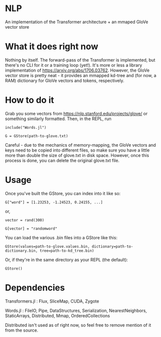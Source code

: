 # NLP
An implementation of the Transformer architecture + an mmaped GloVe vector store

# What it does right now
Nothing by itself. The forward-pass of the Transformer is implemented, but there's no CLI for it or a training loop (yet!). It's more or less a library implementation of https://arxiv.org/abs/1706.03762.
However, the GloVe vector store is pretty neat - it provides an mmapped kd-tree and (for now, a RAM) dictionary for GloVe vectors and tokens, respectively. 

# How to do it
Grab you some vectors from https://nlp.stanford.edu/projects/glove/ or something similarly formatted. Then, in the REPL, run 
```
include("Words.jl")

G = GStore(path-to-glove.txt)
```
Careful - due to the mechanics of memory-mapping, the GloVe vectors and keys need to be copied into different files, so make sure you have a little more than double the size of glove.txt in disk space. 
However, once this process is done, you can delete the original glove.txt file. 

# Usage
Once you've built the GStore, you can index into it like so:

```
G["word"] = [1.23253, -1.24523, 0.24155, ...]
```

or, 

```
vector = rand(300)

G[vector] = "randomword"
```

You can load the various .bin files into a GStore like this:

```
GStore(values=path-to-glove.values.bin, dictionary=path-to-dictionary.bin, tree=path-to-kd_tree.bin)
```

Or, if they're in the same directory as your REPL (the default):

```
GStore()
```

# Dependencies

Transformers.jl : Flux, SliceMap, CUDA, Zygote

Words.jl        : FileIO, Pipe, DataStructures, Serialization, NearestNeighbors, StaticArrays, Distributed, Mmap, OrderedCollections

Distributed isn't used as of right now, so feel free to remove mention of it from the source. 
